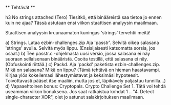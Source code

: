 ** Tehtävät **

h3 No strings attached (Tero)
Tiesitkö, että binääreistä saa tietoa jo ennen kuin ne ajaa? Tässä astutaan ensi viikon staattisen analyysin maailmaan.

Staattisen analyysin kruunaamaton kuningas 'strings' tervehtii meitä!

a) Strings. Lataa ezbin-challenges.zip Aja 'passtr'. Selvitä oikea salasana 'strings' avulla. Selvitä myös lippu. (Ensisijaisesti katsomatta sorsia, jos osaat.)
b) Tee passtr.c -ohjelmasta uusi versio, jossa salasana ei näy suoraan sellaisenaan binääristä. Osoita testillä, että salasana ei näy. (Obfuskointi riittää.)
c) Packd. Aja 'packd' paketista ezbin-challenges.zip. Mikä on salasana? Mikä on lippu? (Tämä tehtävä on hieman haastavampi. Kirjaa ylös kokeilemasi lähestymistavat ja keksimäsi hypoteesit. Toivottavasti pääset itse maaliin, mutta jos et, läpikävely paljastuu tunnilla...)
d) Vapaaehtoinen bonus: Cryptopals. Crypto Challenge Set 1. Tätä voi tehdä useamman viikon bonuksena. Jos saat ratkaistua kohdat 1 .. "4. Detect single-character XOR", olet jo astunut salakirjoituksen maailmaan.
